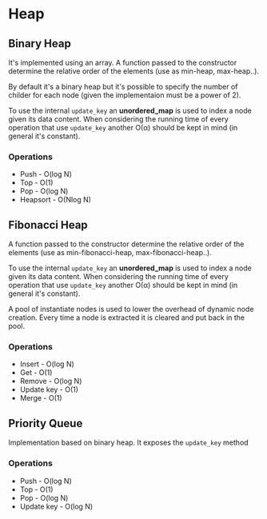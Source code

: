 # Heap

## Binary Heap

It's implemented using an array. A function passed to the constructor determine the relative order of the elements (use as min-heap, max-heap..). 

By default it's a binary heap but it's possible to specify the number of childer for each node (given the implementaion must be a power of 2). 

To use the internal `update_key` an **unordered_map** is used to index a node given its data content. When considering the running time of every operation that use `update_key` another O(α) should be kept in mind (in general it's constant).

### Operations

- Push - O(log N)
- Top - O(1)
- Pop - O(log N)
- Heapsort - O(Nlog N)

## Fibonacci Heap

A function passed to the constructor determine the relative order of the elements (use as min-fibonacci-heap, max-fibonacci-heap..). 

To use the internal `update_key` an **unordered_map** is used to index a node given its data content. When considering the running time of every operation that use `update_key` another O(α) should be kept in mind (in general it's constant). 

A pool of instantiate nodes is used to lower the overhead of dynamic node creation. Every time a node is extracted it is cleared and put back in the pool.

### Operations

- Insert - O(log N)
- Get - O(1)
- Remove - O(log N)
- Update key - O(1)
- Merge - O(1)

## Priority Queue

Implementation based on binary heap. It exposes the `update_key` method

### Operations

- Push - O(log N)
- Top - O(1)
- Pop - O(log N)
- Update key - O(log N)
